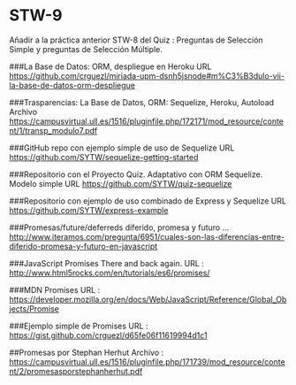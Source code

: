 # STW-9
Añadir a la práctica anterior STW-8 del Quiz : Preguntas de Selección Simple y preguntas de Selección Múltiple.

###La Base de Datos: ORM, despliegue en Heroku URL
https://github.com/crguezl/miriada-upm-dsnh5jsnode#m%C3%B3dulo-vii-la-base-de-datos-orm-despliegue

###Trasparencias: La Base de Datos, ORM: Sequelize, Heroku, Autoload Archivo
https://campusvirtual.ull.es/1516/pluginfile.php/172171/mod_resource/content/1/transp_modulo7.pdf

###GitHub repo con ejemplo simple de uso de Sequelize URL
https://github.com/SYTW/sequelize-getting-started

###Repositorio con el Proyecto Quiz. Adaptativo con ORM Sequelize. Modelo simple URL
https://github.com/SYTW/quiz-sequelize

###Repositorio con ejemplo de uso combinado de Express y Sequelize URL
https://github.com/SYTW/express-example

###Promesas/future/deferreds 
diferido, promesa y futuro ... http://www.iteramos.com/pregunta/6951/cuales-son-las-diferencias-entre-diferido-promesa-y-futuro-en-javascript

###JavaScript Promises There and back again. URL : http://www.html5rocks.com/en/tutorials/es6/promises/
 
###MDN Promises URL : https://developer.mozilla.org/en/docs/Web/JavaScript/Reference/Global_Objects/Promise
 
###Ejemplo simple de Promises URL : https://gist.github.com/crguezl/d65fe06f11619994d1c1
 
##Promesas por Stephan Herhut Archivo : https://campusvirtual.ull.es/1516/pluginfile.php/171739/mod_resource/content/2/promesasporstephanherhut.pdf
